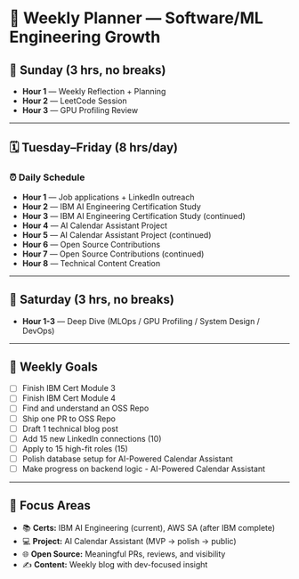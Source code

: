 # 🧠 Weekly Planner — Software/ML Engineering Growth

## 📘 Sunday (3 hrs, no breaks)

- **Hour 1** — Weekly Reflection + Planning
- **Hour 2** — LeetCode Session
- **Hour 3** — GPU Profiling Review

---

## 🗓️ Tuesday–Friday (8 hrs/day)

### ⏰ Daily Schedule
- **Hour 1** — Job applications + LinkedIn outreach
- **Hour 2** — IBM AI Engineering Certification Study
- **Hour 3** — IBM AI Engineering Certification Study (continued)
- **Hour 4** — AI Calendar Assistant Project
- **Hour 5** — AI Calendar Assistant Project (continued)
- **Hour 6** — Open Source Contributions
- **Hour 7** — Open Source Contributions (continued)
- **Hour 8** — Technical Content Creation

---

## 🧪 Saturday (3 hrs, no breaks)

- **Hour 1-3** — Deep Dive (MLOps / GPU Profiling / System Design / DevOps)

---

## 🎯 Weekly Goals
- [ ] Finish IBM Cert Module 3
- [ ] Finish IBM Cert Module 4
- [ ] Find and understand an OSS Repo
- [ ] Ship one PR to OSS Repo
- [ ] Draft 1 technical blog post
- [ ] Add 15 new LinkedIn connections (10)
- [ ] Apply to 15 high-fit roles (15)
- [ ] Polish database setup for AI-Powered Calendar Assistant
- [ ] Make progress on backend logic - AI-Powered Calendar Assistant

---

## 🧩 Focus Areas
- 📚 **Certs:** IBM AI Engineering (current), AWS SA (after IBM complete)
- 💻 **Project:** AI Calendar Assistant (MVP → polish → public)
- 🌐 **Open Source:** Meaningful PRs, reviews, and visibility
- ✍️ **Content:** Weekly blog with dev-focused insight

